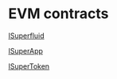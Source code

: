 # EVM contracts

[ISuperfluid](superfluid/isuperfluid.md)

[ISuperApp](superfluid/isuperapp.md)

[ISuperToken](superfluid/ISuperToken.md)
